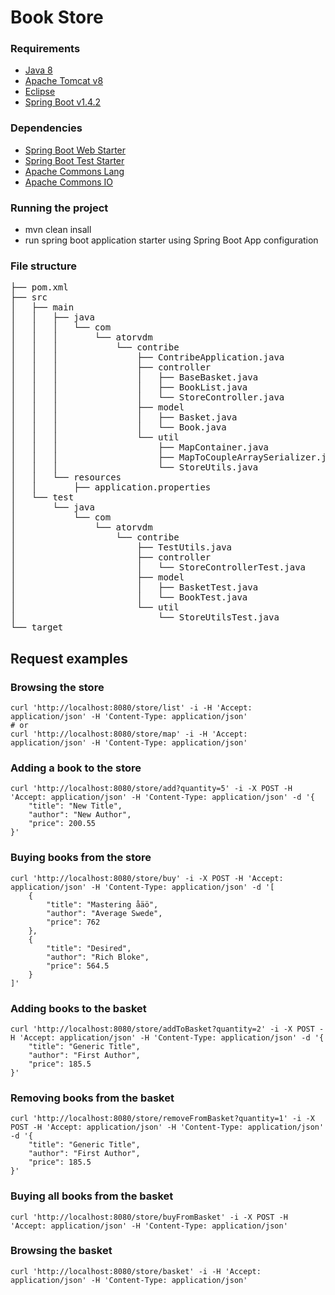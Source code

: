 # Book Store

### Requirements
* [Java 8][java8]
* [Apache Tomcat v8][tomcat]
* [Eclipse][eclipse]
* [Spring Boot v1.4.2][springbootplugin]

### Dependencies
* [Spring Boot Web Starter][spring-boot]
* [Spring Boot Test Starter][spring-boot-test]
* [Apache Commons Lang][commons-lang]
* [Apache Commons IO][commons-io]

### Running the project
* mvn clean insall
* run spring boot application starter using Spring Boot App configuration

### File structure
<pre>
├── pom.xml                                                         - application maven configuration file
├── src
│   ├── main                                                        - application source files
│   │   ├── java
│   │   │   └── com
│   │   │       └── atorvdm
│   │   │           └── contribe
│   │   │               ├── ContribeApplication.java                - spring boot application starter
│   │   │               ├── controller
│   │   │               │   ├── BaseBasket.java                     - an interface for a basic basket in the store
│   │   │               │   ├── BookList.java                       - an interface for a basic book list in the store
│   │   │               │   └── StoreController.java                - main controller responsible for restful interraction
│   │   │               ├── model
│   │   │               │   ├── Basket.java                         - model of a basket in the store
│   │   │               │   └── Book.java                           - model of a book in the store
│   │   │               └── util
│   │   │                   ├── MapContainer.java                   - container for Map objects
│   │   │                   ├── MapToCoupleArraySerializer.java     - class for Map serialization
│   │   │                   └── StoreUtils.java                     - class with methods-helpers
│   │   └── resources                                               - applicattion resources
│   │       ├── application.properties
│   └── test                                                        - application tests
│       └── java
│           └── com
│               └── atorvdm
│                   └── contribe
│                       ├── TestUtils.java
│                       ├── controller
│                       │   └── StoreControllerTest.java
│                       ├── model
│                       │   ├── BasketTest.java
│                       │   └── BookTest.java
│                       └── util
│                           └── StoreUtilsTest.java
└── target
</pre>

## Request examples
### Browsing the store
```shell
curl 'http://localhost:8080/store/list' -i -H 'Accept: application/json' -H 'Content-Type: application/json'
# or
curl 'http://localhost:8080/store/map' -i -H 'Accept: application/json' -H 'Content-Type: application/json'
```

### Adding a book to the store
```shell
curl 'http://localhost:8080/store/add?quantity=5' -i -X POST -H 'Accept: application/json' -H 'Content-Type: application/json' -d '{
    "title": "New Title",
    "author": "New Author",
    "price": 200.55
}'
```

### Buying books from the store
```shell
curl 'http://localhost:8080/store/buy' -i -X POST -H 'Accept: application/json' -H 'Content-Type: application/json' -d '[
	{
        "title": "Mastering åäö",
        "author": "Average Swede",
        "price": 762
    },
	{
        "title": "Desired",
        "author": "Rich Bloke",
        "price": 564.5
    }
]'
```

### Adding books to the basket
```shell
curl 'http://localhost:8080/store/addToBasket?quantity=2' -i -X POST -H 'Accept: application/json' -H 'Content-Type: application/json' -d '{
    "title": "Generic Title",
    "author": "First Author",
    "price": 185.5
}'
```

### Removing books from the basket
```shell
curl 'http://localhost:8080/store/removeFromBasket?quantity=1' -i -X POST -H 'Accept: application/json' -H 'Content-Type: application/json' -d '{
    "title": "Generic Title",
    "author": "First Author",
    "price": 185.5
}'
```

### Buying all books from the basket
```shell
curl 'http://localhost:8080/store/buyFromBasket' -i -X POST -H 'Accept: application/json' -H 'Content-Type: application/json'
```

### Browsing the basket
```shell
curl 'http://localhost:8080/store/basket' -i -H 'Accept: application/json' -H 'Content-Type: application/json'
```

[java8]:<http://www.oracle.com/technetwork/java/javase/downloads/jdk8-downloads-2133151.html>
[tomcat]:<https://tomcat.apache.org/download-80.cgi>
[eclipse]:<http://www.eclipse.org/downloads/>
[springbootplugin]: <https://marketplace.eclipse.org/content/spring-tool-suite-sts-eclipse>
[spring-boot]: <https://mvnrepository.com/artifact/org.springframework.boot/spring-boot-starter-web>
[spring-boot-test]: <https://mvnrepository.com/artifact/org.springframework.boot/spring-boot-starter-test>
[commons-lang]: <https://mvnrepository.com/artifact/commons-lang/commons-lang>
[commons-io]: <https://mvnrepository.com/artifact/commons-io/commons-io>